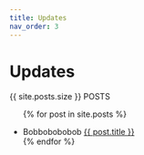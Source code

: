 ```yaml
---
title: Updates
nav_order: 3
---
```


# Updates

{{ site.posts.size }} POSTS

<ul>
    
  {% for post in site.posts %}
    <li>
    Bobbobobobob
      <a href="{{ post.url }}">{{ post.title }}</a>
    </li>
  {% endfor %}
</ul>
